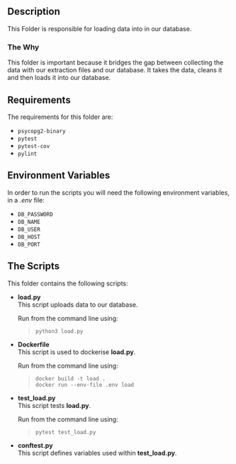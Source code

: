 ## Description

This Folder is responsible for loading data into in our database.

### The Why
This folder is important because it bridges the gap between collecting the data with our extraction files and our database. It takes the data, cleans it and then loads it into our database.  


## Requirements
The requirements for this folder are:
- ```psycopg2-binary```
- ```pytest```
- ```pytest-cov```
- ```pylint```


## Environment Variables
In order to run the scripts you will need the following environment variables, in a *.env* file:


- ```DB_PASSWORD```
- ```DB_NAME```
- ```DB_USER```
- ```DB_HOST```
- ```DB_PORT```


## The Scripts
This folder contains the following scripts:

- **load.py**  
This script uploads data to our database.  

   Run from the command line using: 
  >```python3 load.py```
  
- **Dockerfile**  
This script is used to dockerise **load.py**.  
  
  Run from the command line using: 
  >```docker build -t load .```  
  >```docker run --env-file .env load```  


- **test_load.py**  
This script tests **load.py**.  

   Run from the command line using: 
  >```pytest test_load.py```


- **conftest.py**  
This script defines variables used within **test_load.py**.  

